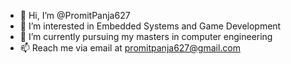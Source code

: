 - 👋 Hi, I’m @PromitPanja627
- 👀 I’m interested in Embedded Systems and Game Development
- 🌱 I’m currently pursuing my masters in computer engineering
- 📫 Reach me via email at promitpanja627@gmail.com

<!---
PromitPanja627/PromitPanja627 is a ✨ special ✨ repository because its `README.md` (this file) appears on your GitHub profile.
You can click the Preview link to take a look at your changes.
--->
